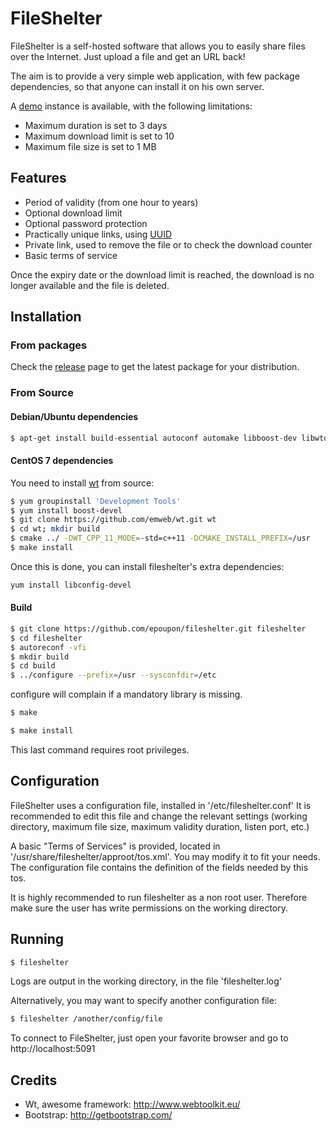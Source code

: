 # FileShelter
FileShelter is a self-hosted software that allows you to easily share files over the Internet.
Just upload a file and get an URL back!

The aim is to provide a very simple web application, with few package dependencies, so that anyone can install it on his own server.

A [demo](http://fileshelter.suroot.com) instance is available, with the following limitations:
- Maximum duration is set to 3 days
- Maximum download limit is set to 10
- Maximum file size is set to 1 MB

## Features
- Period of validity (from one hour to years)
- Optional download limit
- Optional password protection
- Practically unique links, using [UUID](https://fr.wikipedia.org/wiki/Universal_Unique_Identifier)
- Private link, used to remove the file or to check the download counter
- Basic terms of service

Once the expiry date or the download limit is reached, the download is no longer available and the file is deleted.

## Installation
### From packages
Check the [release](https://github.com/epoupon/fileshelter/releases) page to get the latest package for your distribution.

### From Source
#### Debian/Ubuntu dependencies
```sh
$ apt-get install build-essential autoconf automake libboost-dev libwtdbosqlite-dev libwthttp-dev libwtdbo-dev libwt-dev libconfig++-dev
```
#### CentOS 7 dependencies
You need to install [wt](https://www.webtoolkit.eu/wt/doc/reference/html/InstallationUnix.html) from source:
```sh
$ yum groupinstall 'Development Tools'
$ yum install boost-devel
$ git clone https://github.com/emweb/wt.git wt
$ cd wt; mkdir build
$ cmake ../ -DWT_CPP_11_MODE=-std=c++11 -DCMAKE_INSTALL_PREFIX=/usr
$ make install
```
Once this is done, you can install fileshelter's extra dependencies:
```sh
yum install libconfig-devel
```

#### Build
```sh
$ git clone https://github.com/epoupon/fileshelter.git fileshelter
$ cd fileshelter
$ autoreconf -vfi
$ mkdir build
$ cd build
$ ../configure --prefix=/usr --sysconfdir=/etc
```
configure will complain if a mandatory library is missing.

```sh
$ make
```

```sh
$ make install
```
This last command requires root privileges.

## Configuration
FileShelter uses a configuration file, installed in '/etc/fileshelter.conf'
It is recommended to edit this file and change the relevant settings (working directory, maximum file size, maximum validity duration, listen port, etc.)

A basic "Terms of Services" is provided, located in '/usr/share/fileshelter/approot/tos.xml'. You may modify it to fit your needs.
The configuration file contains the definition of the fields needed by this tos.

It is highly recommended to run fileshelter as a non root user. Therefore make sure the user has write permissions on the working directory.

## Running
```sh
$ fileshelter
```
Logs are output in the working directory, in the file 'fileshelter.log'

Alternatively, you may want to specify another configuration file:
```sh
$ fileshelter /another/config/file
```

To connect to FileShelter, just open your favorite browser and go to http://localhost:5091

## Credits
- Wt, awesome framework: http://www.webtoolkit.eu/
- Bootstrap: http://getbootstrap.com/


